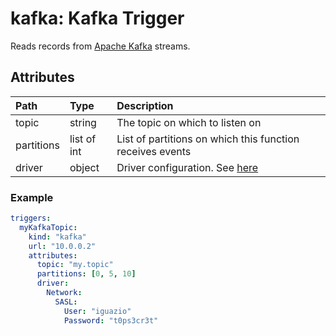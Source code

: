 # kafka: Kafka Trigger

Reads records from [Apache Kafka](https://kafka.apache.org/) streams.

## Attributes

| Path | Type | Description |
| :--- | :--- | :--- |
| topic | string | The topic on which to listen on |
| partitions | list of int | List of partitions on which this function receives events |
| driver | object | Driver configuration. See [here]()|

### Example

```yaml
triggers:
  myKafkaTopic:
    kind: "kafka"
    url: "10.0.0.2"
    attributes:
      topic: "my.topic"
      partitions: [0, 5, 10]
      driver:
        Network:
          SASL:
            User: "iguazio"
            Password: "t0ps3cr3t"
```
